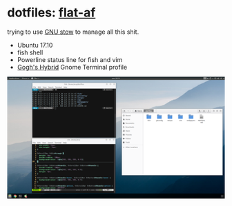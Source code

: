 # dotfiles: [flat-af](https://www.reddit.com/r/unixporn/comments/7080ur/gnomeshell_flataf/)

trying to use [GNU stow](https://www.gnu.org/software/stow/) to manage all this shit.

- Ubuntu 17.10
- fish shell
- Powerline status line for fish and vim
- [Gogh's Hybrid](https://github.com/Mayccoll/Gogh/blob/master/content/themes.md#hybrid) Gnome Terminal profile

![](./setups/flat-af.png)
